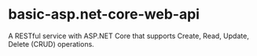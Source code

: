 # basic-asp.net-core-web-api
A RESTful service with ASP.NET Core that supports Create, Read, Update, Delete (CRUD) operations.
